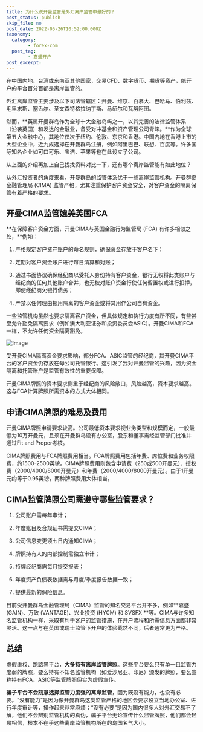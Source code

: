 ```yaml
---
title: 为什么说开曼监管是外汇离岸监管中最好的？
post_status: publish
skip_file: no
post_date: 2022-05-26T10:52:00.000Z
taxonomy:
  category:
        - forex-com
  post_tag:
        - 嘉盛开户
post_excerpt: 
---
```

在中国内地、台湾或东南亚其他国家，交易CFD、数字货币、期货等资产，能开户的平台百分百都是离岸监管的。

外汇离岸监管主要涉及以下司法管辖区：开曼、维京、百慕大、巴哈马、伯利兹、毛里求斯、塞舌尔、圣文森特格拉纳丁斯、马绍尔和瓦努阿图。

然而，**英属开曼群岛作为全球十大金融岛屿之一，以其完善的法律监管体系（沿袭英国）和发达的金融业，备受对冲基金和资产管理公司青睐。**作为全球第五大金融中心，其地位仅次于纽约、伦敦、东京和香港。中国内地在香港上市的大型企业中，近九成选择在开曼群岛注册，例如阿里巴巴、联想、百度等。许多国际知名企业如可口可乐、宝洁、苹果等也在此设立子公司。

从上面的介绍再加上自己找找资料对比一下，还有哪个离岸监管能有如此地位？

从外汇投资者的角度来看，开曼群岛的监管体系优于一些离岸监管机构。开曼群岛金融管理局 (CIMA) 监管严格，尤其注重保护客户资金安全，对客户资金的隔离保管有着严格的要求。

## 开曼CIMA监管媲美英国FCA

**在保障客户资金方面，开曼CIMA与英国金融行为监管局 (FCA) 有许多相似之处，**例如：

1. 严格规定客户资产账户的命名规则，确保资金存放于客户名下；

1. 定期对客户资金账户进行每日清算和对账；

1. 通过书面协议确保经纪商以受托人身份持有客户资金，银行无权将此类账户与经纪商的任何其他账户合并，也无权对账户资金行使任何留置权或进行扣押，即使经纪商欠银行债务；

1. 严禁以任何理由挪用隔离的客户资金或将其用作公司自有资金。

一些监管机构虽然也要求隔离客户资金，但具体规定和执行力度有所不同，有些甚至允许豁免隔离要求（例如澳大利亚证券和投资委员会ASIC）。开曼CIMA和FCA一样，不允许任何资金隔离豁免。

![Image](https://prod-files-secure.s3.us-west-2.amazonaws.com/39ed1227-6d7d-4570-be36-9ccd4a2c4241/bd849744-3fcb-4a37-8312-357962c8f065/image.png?X-Amz-Algorithm=AWS4-HMAC-SHA256&X-Amz-Content-Sha256=UNSIGNED-PAYLOAD&X-Amz-Credential=ASIAZI2LB466YPOO2W3C%2F20251030%2Fus-west-2%2Fs3%2Faws4_request&X-Amz-Date=20251030T101320Z&X-Amz-Expires=3600&X-Amz-Security-Token=IQoJb3JpZ2luX2VjEDEaCXVzLXdlc3QtMiJHMEUCIF9aUSZtC8YqnY1CqDrfQcTe3rCaWpnkaMiA1HFNb%2FgMAiEA1i40n5MGiPmJgd5wr9xMNbSTgH%2FoPmzGoRraFfCl2KgqiAQI6v%2F%2F%2F%2F%2F%2F%2F%2F%2F%2FARAAGgw2Mzc0MjMxODM4MDUiDAbcMEFm%2FFoGEcF3QyrcA8eldGKQh0CorP%2BpoZenaUl8pX9agWrNrWzSjTTrDdpUMTEGrRb04lAphNq0Ez55bXkdT4P9dthwyImEPnyUXHe%2BFRjZXMN20PY4vxFTNDWuJhsDekNPsqKM7C28J3PEX3ARMF3gSd7dUkct%2By%2BDCm9%2FhpnqTfUhclr2pMKBX7xccNd%2BQiiorCHCi%2Bg77d8G86aLVDwvz3eP3dTC9cMDvw3Si0QfFBl%2BRmN%2FR%2Bx6gSWPPEcfTizYgVSWPNSMSh9wAVsBaAjI0WWW4z7sim2RHmr3JsykqvEzg9CgZUlWQ4k4vTuHY9KFZYsh4lq%2FZNNdLWI8kyenZRISVmLZseVToh%2FeKQe41kqNleT4DgmA5EFtBZwr6YGoLgRxH7TcBNcvkczafgH1MK6%2B7S9Klv270WQkD1kVWIXx%2Bm7pjkiAnLWwKNXpbQy5TqpU4ICk1%2BMdgbiWpqaVDEPrU90bGQ0rmnu0JiuOCitglyck9r70bxaGhi2pZ3hQ2GlrgncJKPSgSzQqIV6cyRZ%2BzSx0lMy8UzOnZT%2F7O7evfi9EXV31gJpwYi41SxI58k%2Biw7BnLNTz%2B7%2B2dQlMaLixFvsaRTXFUuK0imHzjHsY9sMBpeH9ct4CZJUKUgielSu1lHRmMPzYjMgGOqUBna0cYMuRLBIEt4wt6aNQslim3El1w%2F9UESRhi0XZaGYQYhawFO8mS%2BCD5QdufN6Mc0aZblorjshuHPIpvxuwqSHvoBf5TpdZ3xIDAEQuZzcf%2B0Flz4IQizFQb%2BwqdL6PU8z0EdgYHZNm00%2BQ4KOluUkr33N1poh9eD%2Fg3WN06K7QDqqvMnwmWU5iyEmUnjftiQPe4DF4NuQRMqjq7z4ClnJZtz8y&X-Amz-Signature=362b88f12f9f225468c4818b4c8456a65b334f0867064e6b23b1eea64a4967bc&X-Amz-SignedHeaders=host&x-amz-checksum-mode=ENABLED&x-id=GetObject)

受开曼CIMA隔离资金要求影响，部分FCA、ASIC监管的经纪商，其开曼CIMA平台的客户资金仍存放在母公司托管银行。这引发了我对开曼监管的兴趣，因为资金隔离和托管账户是监管有效性的重要保障。

开曼CIMA牌照的资本要求侧重于经纪商的风险敞口，风险越高，资本要求越高。这与FCA计算牌照所需资本的方式大体相同。

## **申请CIMA牌照的难易及费用**

开曼CIMA牌照申请要求较高。公司最低资本要求视业务类型和规模而定，一般最低为10万开曼元，且须在开曼群岛设有办公室，股东和董事需经监管部门批准并通过Fit and Proper考核。

CIMA牌照费用与FCA牌照费用相当。FCA牌照费用包括年费、席位费和业务权限费，约1500-2500英镑。CIMA牌照费用则包含申请费（250或500开曼元）、授权费（2000/4000/8000开曼元）和年费（2000/4000/8000开曼元）。由于1开曼元约等于0.95英镑，两种牌照费用大体相当。

## CIMA监管牌照公司需遵守哪些监管要求？

1. 公司账户需每年审计；

1. 年度账目及合规证书需提交CIMA；

1. 公司信息变更须七日内通知CIMA；

1. 牌照持有人的内部控制需独立审计；

1. 持牌经纪商需每月提交报表；

1. 年度资产负债表数据需与月度/季度报告数据一致；

1. 提供最新的保险信息。

目前受开曼群岛金融管理局（CIMA）监管的知名交易平台并不多，例如**嘉盛 (GAIN)、万致 (VANTAGE)、兴业投资 (HYCM) 和 SVSFX **等。CIMA与许多知名监管机构一样，采取有利于客户的监管措施，在开户流程和所需信息方面都非常灵活。这一点与在英国或瑞士监管下开户的体验截然不同，后者通常更为严格。

## 总结

虚假维权、跑路黑平台，**大多持有离岸监管牌照**。这些平台要么只有单一且监管力度弱的牌照，要么持有不知名监管机构（如爱沙尼亚、印尼）颁发的牌照，要么宣称持有FCA、ASIC等监管牌照但实为虚假宣传。

**骗子平台不会刻意选择监管力度强的离岸监管**，因为既没有能力，也没有必要。“没有能力”是因为像开曼群岛这类监管严格的地区会要求设立当地办公室、进行年度审计等，操作起来非常麻烦；“没有必要”是因为国内很多人对外汇交易不了解，他们不会辨别监管机构的真伪，骗子平台无论宣传什么监管牌照，他们都会轻易相信，根本不在乎这些离岸监管机构所在的岛国名气大小。